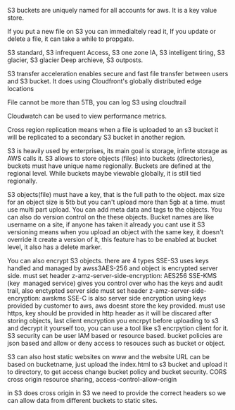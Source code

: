 S3 buckets are uniquely named for all accounts for aws. It is a key value store. 

If you put a new file on S3 you can immedialtely read it, If you update or delete a file, it can take a while to propgate.

S3 standard, S3 infrequent Access, S3 one zone IA, S3 intelligent tiring, S3 glacier, S3 glacier Deep archieve, S3 outposts.

S3 transfer acceleration enables secure and fast file transfer between users and S3 bucket. It does using Cloudfront's globally distributed edge locations

File cannot be more than 5TB, you can log S3 using cloudtrail

Cloudwatch can be used to view performance metrics.

Cross region replication means when a file is uploaded to an s3 bucket it will be replicated to a secondary S3 bucket in another region.

S3 is heavily used by enterprises, its main goal is storage, infinte storage as AWS calls it. S3 allows to store objects (files) into buckets (directories), buckets must have unique name regionally.
Buckets are defined at the regional level. While buckets maybe viewable globally, it is still tied regionally.

S3 objects(file) must have a key, that is the full path to the object. max size for an object size is 5tb but you can't upload more than 5gb at a time. must use multi part upload. You can add meta data and tags to the objects. You can also do version control on the these objects.
Bucket names are like username on a site, if anyone has taken it already you cant use it 
S3 versioning means when you upload an object with the same key, it doesn't override it create a version of it, this feature has to be enabled at bucket level, it also has a delete marker.

You can also encrypt S3 objects. there are 4 types 
SSE-S3 uses keys handled and managed by awss3AES-256 and object is encrypted server side. must set header z-amz-server-side-encryption: AES256
SSE-KMS (key  managed service) gives you control over who has the keys and audit trail, also enctypted server side
must set header z-amz-server-side-encryption: awskms
SSE-C is also server side encryption using keys provided by customer to aws, aws doesnt store the key provided. must use https, key should be provided in http header as it will be discared after storing objects, 
last client encryption you encrpyt before uploading to s3 and decrypt it yourself too, you can use a tool like s3 encrpytion client for it.
S3 security can be user IAM based or resource based. 
bucket policies are json based and allow or deny access to resouces such as bucket or object.

S3 can also host static websites on www and the website URL can be based on bucketname, just upload the index.html to s3 bucket and upload it to directory, to get access change bucket policy and bucket security.
CORS cross origin resource sharing, access-control-allow-origin

in S3 does cross origin in S3 we need to provide the correct headers so we can allow data from different buckets to static sites.


